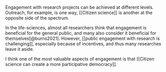 Engagement with research projects can be achieved at different levels. Outreach, for example, is one way, [[Citizen science]] is another at the opposite side of the spectrum. 

In the life-sciences, almost all researchers think that engagement is beneficial for the general public, and many also consider it beneficial for themselves[@burns2021]. However, [[public engagement with research is challenging]], especially because of incentives, and thus many researches leave it aside. 

I think one of the most valuable aspects of engagement is that [[Citizen science can create a more participative democracy]]. 